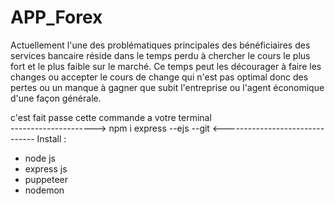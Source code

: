 # APP_Forex

Actuellement l'une des problématiques principales des bénéficiaires des services bancaire réside dans le temps perdu à chercher le cours le plus fort et le plus faible sur le marché. Ce temps peut les décourager à faire les changes ou accepter le cours de change qui n'est pas optimal donc des pertes ou un manque à gagner que subit l'entreprise ou l'agent économique d'une façon générale.

c'est fait passe cette commande a votre terminal  
---------------------> npm i express --ejs --git <-------------------------------
Install :
- node js
- express js 
- puppeteer 
- nodemon
